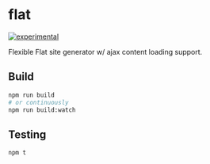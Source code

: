 # flat
[![experimental](http://badges.github.io/stability-badges/dist/experimental.svg)](http://github.com/badges/stability-badges)

Flexible Flat site generator w/ ajax content loading support.

## Build

```bash
npm run build
# or continuously
npm run build:watch
```

## Testing

```bash
npm t
```
